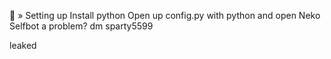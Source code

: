 
📁 » Setting up
Install python
Open up config.py with python
and open Neko Selfbot
a problem? dm sparty5599

leaked